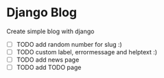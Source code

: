 # Django Blog

Create simple blog with django

- [ ] TODO add random number for slug :)
- [ ] TODO custom label, errormessage and helptext :)
- [ ] TODO add news page
- [ ] TODO add TODO page
